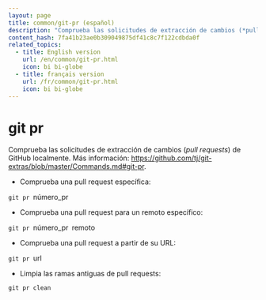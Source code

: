 ```yaml
---
layout: page
title: common/git-pr (español)
description: "Comprueba las solicitudes de extracción de cambios (*pull requests*) de GitHub localmente."
content_hash: 7fa41b23ae0b309049875df41c8c7f122cdbda0f
related_topics:
  - title: English version
    url: /en/common/git-pr.html
    icon: bi bi-globe
  - title: français version
    url: /fr/common/git-pr.html
    icon: bi bi-globe
---
```

# git pr

Comprueba las solicitudes de extracción de cambios (*pull requests*) de GitHub localmente.
Más información: <https://github.com/tj/git-extras/blob/master/Commands.md#git-pr>.

- Comprueba una pull request específica:

`git pr `<span class="tldr-var badge badge-pill bg-dark-lm bg-white-dm text-white-lm text-dark-dm font-weight-bold">número_pr</span>

- Comprueba una pull request para un remoto específico:

`git pr `<span class="tldr-var badge badge-pill bg-dark-lm bg-white-dm text-white-lm text-dark-dm font-weight-bold">número_pr</span>` `<span class="tldr-var badge badge-pill bg-dark-lm bg-white-dm text-white-lm text-dark-dm font-weight-bold">remoto</span>

- Comprueba una pull request a partir de su URL:

`git pr `<span class="tldr-var badge badge-pill bg-dark-lm bg-white-dm text-white-lm text-dark-dm font-weight-bold">url</span>

- Limpia las ramas antiguas de pull requests:

`git pr clean`
